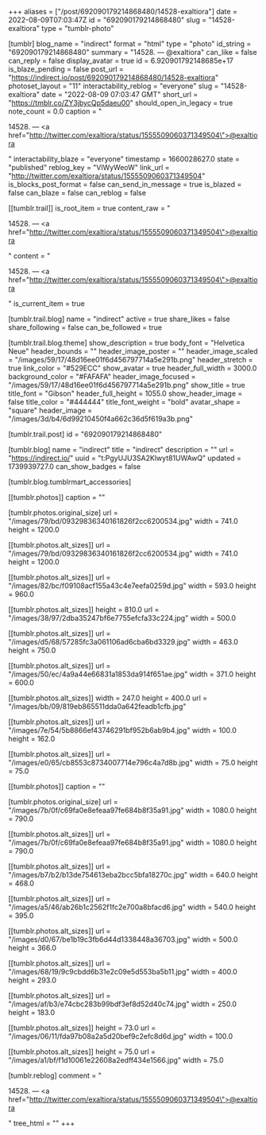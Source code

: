 +++
aliases = ["/post/692090179214868480/14528-exaltiora"]
date = 2022-08-09T07:03:47Z
id = "692090179214868480"
slug = "14528-exaltiora"
type = "tumblr-photo"

[tumblr]
blog_name = "indirect"
format = "html"
type = "photo"
id_string = "692090179214868480"
summary = "14528. — @exaltiora"
can_like = false
can_reply = false
display_avatar = true
id = 6.920901792148685e+17
is_blaze_pending = false
post_url = "https://indirect.io/post/692090179214868480/14528-exaltiora"
photoset_layout = "11"
interactability_reblog = "everyone"
slug = "14528-exaltiora"
date = "2022-08-09 07:03:47 GMT"
short_url = "https://tmblr.co/ZY3jbycQp5daeu00"
should_open_in_legacy = true
note_count = 0.0
caption = "<p>14528. — <a href=\"http://twitter.com/exaltiora/status/1555509060371349504\">@exaltiora</a></p>"
interactability_blaze = "everyone"
timestamp = 1660028627.0
state = "published"
reblog_key = "VlWyWeoW"
link_url = "http://twitter.com/exaltiora/status/1555509060371349504"
is_blocks_post_format = false
can_send_in_message = true
is_blazed = false
can_blaze = false
can_reblog = false

[[tumblr.trail]]
is_root_item = true
content_raw = "<p>14528. — <a href=\"http://twitter.com/exaltiora/status/1555509060371349504\">@exaltiora</a></p>"
content = "<p>14528. &mdash; <a href=\"http://twitter.com/exaltiora/status/1555509060371349504\">@exaltiora</a></p>"
is_current_item = true

[tumblr.trail.blog]
name = "indirect"
active = true
share_likes = false
share_following = false
can_be_followed = true

[tumblr.trail.blog.theme]
show_description = true
body_font = "Helvetica Neue"
header_bounds = ""
header_image_poster = ""
header_image_scaled = "/images/59/17/48d16ee01f6d456797714a5e291b.png"
header_stretch = true
link_color = "#529ECC"
show_avatar = true
header_full_width = 3000.0
background_color = "#FAFAFA"
header_image_focused = "/images/59/17/48d16ee01f6d456797714a5e291b.png"
show_title = true
title_font = "Gibson"
header_full_height = 1055.0
show_header_image = false
title_color = "#444444"
title_font_weight = "bold"
avatar_shape = "square"
header_image = "/images/3d/b4/6d99210450f4a662c36d5f619a3b.png"

[tumblr.trail.post]
id = "692090179214868480"

[tumblr.blog]
name = "indirect"
title = "indirect"
description = ""
url = "https://indirect.io/"
uuid = "t:PgyUJU3SA2Klwyt81UWAwQ"
updated = 1739939727.0
can_show_badges = false

[tumblr.blog.tumblrmart_accessories]

[[tumblr.photos]]
caption = ""

[tumblr.photos.original_size]
url = "/images/79/bd/09329836340161826f2cc6200534.jpg"
width = 741.0
height = 1200.0

[[tumblr.photos.alt_sizes]]
url = "/images/79/bd/09329836340161826f2cc6200534.jpg"
width = 741.0
height = 1200.0

[[tumblr.photos.alt_sizes]]
url = "/images/82/bc/f09108acf155a43c4e7eefa0259d.jpg"
width = 593.0
height = 960.0

[[tumblr.photos.alt_sizes]]
height = 810.0
url = "/images/38/97/2dba35247bf6e7755efcfa33c224.jpg"
width = 500.0

[[tumblr.photos.alt_sizes]]
url = "/images/d5/68/57285fc3a061106ad6cba6bd3329.jpg"
width = 463.0
height = 750.0

[[tumblr.photos.alt_sizes]]
url = "/images/50/ec/4a9a44e66831a1853da914f651ae.jpg"
width = 371.0
height = 600.0

[[tumblr.photos.alt_sizes]]
width = 247.0
height = 400.0
url = "/images/bb/09/819eb865511dda0a642feadb1cfb.jpg"

[[tumblr.photos.alt_sizes]]
url = "/images/7e/54/5b8866ef43746291bf952b6ab9b4.jpg"
width = 100.0
height = 162.0

[[tumblr.photos.alt_sizes]]
url = "/images/e0/65/cb8553c8734007714e796c4a7d8b.jpg"
width = 75.0
height = 75.0

[[tumblr.photos]]
caption = ""

[tumblr.photos.original_size]
url = "/images/7b/0f/c69fa0e8efeaa97fe684b8f35a91.jpg"
width = 1080.0
height = 790.0

[[tumblr.photos.alt_sizes]]
url = "/images/7b/0f/c69fa0e8efeaa97fe684b8f35a91.jpg"
width = 1080.0
height = 790.0

[[tumblr.photos.alt_sizes]]
url = "/images/b7/b2/b13de754613eba2bcc5bfa18270c.jpg"
width = 640.0
height = 468.0

[[tumblr.photos.alt_sizes]]
url = "/images/a5/46/ab26b1c2562f1fc2e700a8bfacd6.jpg"
width = 540.0
height = 395.0

[[tumblr.photos.alt_sizes]]
url = "/images/d0/67/be1b19c3fb6d44d1338448a36703.jpg"
width = 500.0
height = 366.0

[[tumblr.photos.alt_sizes]]
url = "/images/68/19/9c9cbdd6b31e2c09e5d553ba5b11.jpg"
width = 400.0
height = 293.0

[[tumblr.photos.alt_sizes]]
url = "/images/af/b3/e74cbc283b99bdf3ef8d52d40c74.jpg"
width = 250.0
height = 183.0

[[tumblr.photos.alt_sizes]]
height = 73.0
url = "/images/06/11/fda97b08a2a5d20bef9c2efc8d6d.jpg"
width = 100.0

[[tumblr.photos.alt_sizes]]
height = 75.0
url = "/images/a1/bf/f1d10061e22608a2edff434e1566.jpg"
width = 75.0

[tumblr.reblog]
comment = "<p>14528. — <a href=\"http://twitter.com/exaltiora/status/1555509060371349504\">@exaltiora</a></p>"
tree_html = ""
+++
